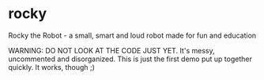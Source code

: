 # rocky
Rocky the Robot - a small, smart and loud robot made for fun and education

WARNING: DO NOT LOOK AT THE CODE JUST YET. It's messy, uncommented and disorganized. This is just the first demo put up together quickly. It works, though ;)
